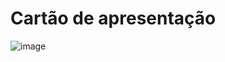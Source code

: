 # Cartão de apresentação

![image](https://github.com/user-attachments/assets/39311930-e975-4d1b-a012-3990c7757a95)
